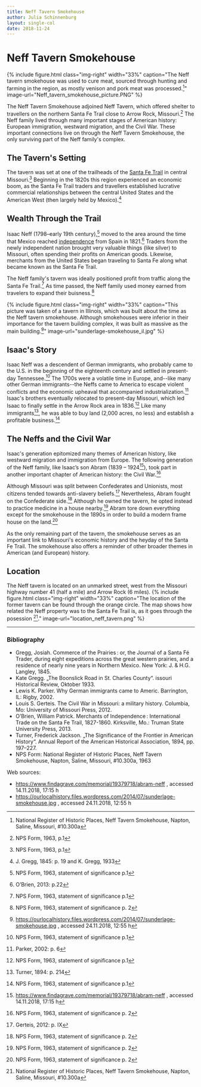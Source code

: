 ```yaml
---
title: Neff Tavern Smokehouse
author: Julia Schinnenburg
layout: single-col
date: 2018-11-24
---
```


# Neff Tavern Smokehouse

{% include figure.html
  class="img-right"
  width="33%"
  caption="The Neff tavern smokehouse was used to cure meat, sourced through hunting and farming in the region, as mostly venison and pork meat was processed.[^NPSForm]"
  image-url="Neff_tavern_smokehouse_picture.PNG"
%}

The Neff Tavern Smokehouse adjoined Neff Tavern, which offered shelter to travellers on the northern Santa Fe Trail close to Arrow Rock, Missouri.[^NPSFormp1]  The Neff family lived through many important stages of American history: European immigration, westward migration, and the Civil War. These important connections live on through the Neff Tavern Smokehouse, the only surviving part of the Neff family's complex. 

## The Tavern's Setting

The tavern was set at one of the trailheads of the [Santa Fe Trail](https://www.nps.gov/safe/index.htm) in central Missouri.[^NPSFormp1I] Beginning in the 1820s this region experienced an economic boom, as the Santa Fe Trail traders and travellers established lucrative commercial relationships between the central United States and the American West (then largely held by Mexico).[^Greggs]

## Wealth Through the Trail

Isaac Neff (1798–early 19th century),[^NPSstatementp1II] moved to the area around the time that Mexico reached [independence](https://en.wikipedia.org/wiki/Mexican_War_of_Independence) from Spain in 1821.[^OBrien] Traders from the newly independent nation brought very valuable things (like silver) to Missouri, often spending their profits on American goods. Likewise, merchants from the United States began traveling to Santa Fe along what became known as the Santa Fe Trail.

The Neff family's tavern was ideally positioned profit from traffic along the Santa Fe Trail.[^NPSstatementp1III] As time passed, the Neff family used money earned from travelers to expand their buisness.[^NPSstatementp2]

{% include figure.html
  class="img-right"
  width="33%"
  caption="This picture was taken of a tavern in Illinois, which was built about the time as the Neff tavern smokehouse. Although smokehouses were inferior in their importance for the tavern building complex, it was built as massive as the main building.[^Number2]"
  image-url="sunderlage-smokehouse_il.jpg"
%}

## Isaac's Story

Isaac Neff was a descendent of German immigrants, who probably came to the U.S. in the beginning of the eighteenth century and settled in present-day Tennessee.[^NPSstatementp1IV] The 1700s were a volatile time in Europe, and--like many other German immigrants--the Neffs came to America to escape violent conflicts and the economic upheaval that accompanied industrialization.[^Parker] Isaac's brothers eventually relocated to present-day Missouri, which led Isaac to finally settle in the Arrow Rock area in 1836.[^NPSstatementp1VI] Like many immigrants[^Turner], he was able to buy land (2,000 acres, no less) and establish a profitable business.[^NPSstatementp1VII] 


## The Neffs and the Civil War

 Isaac's generation epitomized many themes of American history, like westward migration and immigration from Europe. The following generation of the Neff family, like Isaac’s son Abram (1839 – 1924[^Number1]), took part in another important chapter of American history: the Civil War.[^NPSstatementp2II] 

Although Missouri was split between Confederates and Unionists, most citizens tended towards anti-slavery beliefs.[^Gerteis] Nevertheless, Abram fought on the Confederate side.[^NPSstatementp2III] Although he owned the tavern, he opted instead to practice medicine in a house nearby.[^NPSstatementp2IV] Abram tore down everything except for the smokehouse in the 1890s in order to build a modern frame house on the land.[^NPSstatementp2V]

As the only remaining part of the tavern, the smokehouse serves as an important link to Missouri's economic history and the heyday of the Santa Fe Trail. The smokehouse also offers a reminder of other broader themes in American (and European) history. 


## Location
The Neff tavern is located on an unmarked street, west from the Missouri highway number 41 (half a mile) and Arrow Rock (6 miles).
{% include figure.html
  class="img-right"
  width="33%"
  caption="The location of the former tavern can be found through the orange circle. The map shows how related the Neff property was to the Santa Fe Trail is, as it goes through the posession [^NPSFormI]."
  image-url="location_neff_tavern.png"
%}

***



### Bibliography

* Gregg, Josiah. Commerce of the Prairies : or, the Journal of a Santa Fé Trader, during eight expeditions across the great western prairies, and a residence of nearly nine years in Northern Mexico. New York: J. & H.G. Langley, 1845.
* Kate Gregg. „The Boonslick Road in St. Charles County“. issouri Historical Review, Oktober 1933.
* Lewis K. Parker. Why German immigrants came to Americ. Barrington, IL: Rigby, 2002.
* Louis S. Gerteis. The Civil War in Missouri: a military history. Columbia, Mo: University of Missouri Press, 2012.
* O’Brien, William Patrick. Merchants of Independence : International Trade on the Santa Fe Trail, 1827-1860. Kirksville, Mo.: Truman State University Press, 2013. 
* Turner, Frederick Jackson. „The Significance of the Frontier in American History“. Annual Report of the American Historical Association, 1894, pp. 197–227.
* NPS Form: National Register of Historic Places, Neff Tavern Smokehouse, Napton, Saline, Missouri, #10.300a, 1963

Web sources:
* https://www.findagrave.com/memorial/19379718/abram-neff , accessed 14.11.2018, 17:15 h
* https://ourlocalhistory.files.wordpress.com/2014/07/sunderlage-smokehouse.jpg       , accessed 24.11.2018, 12:55 h

 [^Number1]: https://www.findagrave.com/memorial/19379718/abram-neff , accessed 14.11.2018, 17:15 h
 [^Number2]: https://ourlocalhistory.files.wordpress.com/2014/07/sunderlage-smokehouse.jpg       , accessed 24.11.2018, 12:55 h

[^NPSFormp1]: NPS Form, 1963, p.1
[^NPSFormp1I]: NPS Form, 1963, p.1
[^NPSFormp1II]: NPS Form, 1963, p.1
[^NPSstatementp1II]: NPS Form, 1963, statement of significance p.1
[^NPSstatementp1III]: NPS Form, 1963, statement of significance p.1
[^NPSstatementp1IV]: NPS Form, 1963, statement of significance p.1
[^NPSstatementp1VI]: NPS Form, 1963, statement of significance p.1
[^NPSstatementp1VII]: NPS Form, 1963, statement of significance p.1
[^Greggs]:J. Gregg, 1845: p. 19 and K. Gregg, 1933
[^NPSstatementp1]:NPS Form,1963: statement of significance p. 1
[^NPSstatementp2]:NPS Form, 1963, statement of significance p. 2
[^NPSstatementp2II]:NPS Form, 1963, statement of significance p. 2
[^NPSstatementp2III]:NPS Form, 1963, statement of significance p. 2
[^NPSstatementp2IV]:NPS Form, 1963, statement of significance p. 2
[^NPSstatementp2V]:NPS Form, 1963, statement of significance p. 2
[^OBrien]:O’Brien, 2013: p.22
[^Parker]:Parker, 2002: p. 6
[^Gerteis]:Gerteis, 2012: p. IX
[^Turner]:Turner, 1894: p. 214
[^NPSForm]:National Register of Historic Places, Neff Tavern Smokehouse, Napton, Saline, Missouri, #10.300a
[^NPSFormI]:National Register of Historic Places, Neff Tavern Smokehouse, Napton, Saline, Missouri, #10.300a
